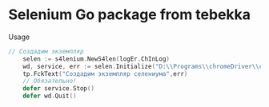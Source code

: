 # Selenium Go package from tebekka
Usage

```go
// Создадим экземпляр
	selen := s4lenium.NewS4len(logEr.ChInLog)
	wd, service, err := selen.Initialize("D:\\Programs\\chromeDriver\\chromedriver_83.exe")
	tp.FckText("Создадим экземпляр селениума",err)
	// Обязательно!
	defer service.Stop()
	defer wd.Quit()
```
